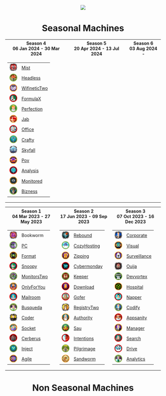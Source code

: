 <p align="center">
<img src="https://media2.giphy.com/media/v1.Y2lkPTc5MGI3NjExc3Rma2cwdTY0Y2FwcTVmZW9md2NpcjV5bG8zM3Iyc29tenl0ejd3dSZlcD12MV9pbnRlcm5hbF9naWZfYnlfaWQmY3Q9cw/V9OsQgyaVeJ9Rxf0jH/giphy.webp" class="centerAlign" style="width:30%">
</p>

<div align="center">

# Seasonal Machines

<table>
<tr>
  <th>Season 4 <br>06 Jan 2024 - 30 Mar 2024 </th>
  <th>Season 5 <br>20 Apr 2024 - 13 Jul 2024 </th>
  <th>Season 6 <br>03 Aug 2024 - </th>
</tr>
<tr>
<td>
  
| | |
| ------------- | ------------- |
| <img src="icons/s4/84669b838a8633d26f4a2d90a6069f7e.webp" height="25px" width="25px"> | [Mist]()|
| <img src="icons/s4/26e076db204a74b99390e586d7ebcf8c.webp" height="25px" width="25px"> | [Headless]()|
| <img src="icons/s4/16c5889acc1ca177c6b343c76bebcdaf.webp" height="25px" width="25px"> | [WifineticTwo ]()|
| <img src="icons/s4/897faece9f60bf69d8e109833f63da48.webp" height="25px" width="25px"> | [FormulaX ]()|
| <img src="icons/s4/57fc0f58916cb3ed8e793db071769d70.webp" height="25px" width="25px"> | [Perfection]()|
| <img src="icons/s4/e809e8df8d66ec8bb2ca3bbcc1942de7.webp" height="25px" width="25px"> | [Jab]()|
| <img src="icons/s4/2cdef06b99725f3dcce38431a95b7b77.webp" height="25px" width="25px"> | [Office]()|
| <img src="icons/s4/c01c8813bfc7795ae0717bbee7b407d1.png" height="25px" width="25px"> | [Crafty]()|
| <img src="icons/s4/e43c6cdfe71e56188e5c2c4f39f5c180.png" height="25px" width="25px"> | [Skyfall]()|
| <img src="icons/s4/a36f80aa6bc43863512ec9537c4366c9.png" height="25px" width="25px"> | [Pov]()|
| <img src="icons/s4/c31f19a4d6a3be17987a3ef98e2446a5.png" height="25px" width="25px"> | [Analysis]()|
| <img src="icons/s4/d4988810825d26acb2e84ca0ac9feaf4.png" height="25px" width="25px"> | [Monitored]()|
| <img src="icons/s4/1919b64800f6676d0c0d285a9d664cee.png" height="25px" width="25px"> | [Bizness]()|

</td>

<td>
  
| | |
| ------------- | ------------- |
<!---
| <img src="icons/s5/" height="25px" width="25px"> | []()|
| <img src="icons/s5/" height="25px" width="25px"> | []()|
| <img src="icons/s5/" height="25px" width="25px"> | []()|
| <img src="icons/s5/" height="25px" width="25px"> | []()|
| <img src="icons/s5/" height="25px" width="25px"> | []()|
| <img src="icons/s5/" height="25px" width="25px"> | []()|
| <img src="icons/s5/" height="25px" width="25px"> | []()|
| <img src="icons/s5/" height="25px" width="25px"> | []()|
| <img src="icons/s5/" height="25px" width="25px"> | []()|
| <img src="icons/s5/" height="25px" width="25px"> | []()|
| <img src="icons/s5/" height="25px" width="25px"> | []()|
| <img src="icons/s5/" height="25px" width="25px"> | []()|
| <img src="icons/s5/" height="25px" width="25px"> | []()|
--->
</td>

<td>
  
| | |
| ------------- | ------------- |
<!---
| <img src="icons/s6/" height="25px" width="25px"> | []()|
| <img src="icons/s6/" height="25px" width="25px"> | []()|
| <img src="icons/s6/" height="25px" width="25px"> | []()|
| <img src="icons/s6/" height="25px" width="25px"> | []()|
| <img src="icons/s6/" height="25px" width="25px"> | []()|
| <img src="icons/s6/" height="25px" width="25px"> | []()|
| <img src="icons/s6/" height="25px" width="25px"> | []()|
| <img src="icons/s6/" height="25px" width="25px"> | []()|
| <img src="icons/s6/" height="25px" width="25px"> | []()|
| <img src="icons/s6/" height="25px" width="25px"> | []()|
| <img src="icons/s6/" height="25px" width="25px"> | []()|
| <img src="icons/s6/" height="25px" width="25px"> | []()|
| <img src="icons/s6/" height="25px" width="25px"> | []()|
--->

</td>
</tr>
</table>



<table>
<tr>
  <th>Season 1 <br>04 Mar 2023 - 27 May 2023</th>
  <th>Season 2 <br>17 Jun 2023 - 09 Sep 2023 </th>
  <th>Season 3 <br>07 Oct 2023  - 16 Dec 2023  </th>
</tr>
<tr>
<td>
  
| | |
| ------------- | ------------- |
| <img src="icons/s1/f0c89af6ee134e1b432d95e4528cf0cd.png" height="25px" width="25px">  | Bookworm | 
| <img src="icons/s1/6d08e5f1919c77c0497213377f635e08.png" height="25px" width="25px"> | [PC](https://github.com/purplestormctf/Writeups/blob/main/htb/machines/pc/pc_writeup.md) |
| <img src="icons/s1/acdbb2202a5db5ed5103524fb80cf9cd.png" height="25px" width="25px"> | [Format]() |
| <img src="icons/s1/dad63a6e9acecb328beab54e35644220.png" height="25px" width="25px"> | [Snoopy]() |
| <img src="icons/s1/b55987f8ef9a42df2ad4b4c096e3824d.png" height="25px" width="25px"> | [MonitorsTwo]() |
| <img src="icons/s1/5147467f5bb0d84eff614fd4ef2f7c23.png" height="25px" width="25px"> | [OnlyForYou]() |
| <img src="icons/s1/2d055b1ccac1cebea1cb624e77ab4ded.png" height="25px" width="25px"> | [Mailroom]() |
| <img src="icons/s1/a6942ab57b6a79f71240420442027334.png" height="25px" width="25px"> | [Busqueda]() |
| <img src="icons/s1/30fc6acef9d23aa9fd71277123c64f24.png" height="25px" width="25px"> | [Coder]() |
| <img src="icons/s1/9a73cabc03399aaac0640a0148e3a371.png" height="25px" width="25px"> | [Socket]() |
| <img src="icons/s1/0ec0d1f3e6e5f8602892e310c28079e6.png" height="25px" width="25px"> | [Cerberus]() |
| <img src="icons/s1/285ba8819710b6ae1f67bc0e5914ffd9.png" height="25px" width="25px"> | [Inject]() |
| <img src="icons/s1/8fa064016362fbfce91b5de54b7e7f7e.webp" height="25px" width="25px"> | [Agile]() |
</td>

<td>
  
| | |
| ------------- | ------------- |
| <img src="icons/s2/2ad5dcb2fb97e40f5e88a0d6fc569bdd.png" height="25px" width="25px"> | [Rebound]() |
| <img src="icons/s2/eaed7cd01e84ef5c6ec7d949d1d61110.png" height="25px" width="25px"> | [CozyHosting]() |
| <img src="icons/s2/03e875ef2a39c9a2bd7538b3cfcd9b8a.png" height="25px" width="25px"> | [Zipping]() |
| <img src="icons/s2/38a821c5dd3aa320904bb4b068601e9b.png" height="25px" width="25px"> | [Cybermonday]() |
| <img src="icons/s2/b56a5742b99e2568fa167765b1323370.png" height="25px" width="25px"> | [Keeper]() |
| <img src="icons/s2/524874d3b6fc2574ee2f6293f2bff5de.png" height="25px" width="25px"> | [Download]() |
| <img src="icons/s2/b17f988091019d5cb2d398db061eb732.png" height="25px" width="25px"> | [Gofer]() |
| <img src="icons/s2/a7f6d497c768ff770389b00e31150652.webp" height="25px" width="25px"> | [RegistryTwo]() |
| <img src="icons/s2/e6257bbacb2ddd56f5703bb61eadd8cb.png" height="25px" width="25px"> | [Authority]() |
| <img src="icons/s2/1ea2980b9dc2d11cf6a3f82f10ba8702.png" height="25px" width="25px"> | [Sau]() |
| <img src="icons/s2/f51a05c5eceb08937686766c1b7de0cc.png" height="25px" width="25px"> | [Intentions]() |
| <img src="icons/s2/33632db6c1f4323a58452d8fcfc7eee0.png" height="25px" width="25px"> | [Pilgrimage]() |
| <img src="icons/s2/93c53cc1fc0284e5d9d74a565a8b9bf0.png" height="25px" width="25px"> | [Sandworm]() |
  
</td>

<td>
  
| | |
| ------------- | ------------- |
| <img src="icons/s3/380bc40d3a6bd3ba99da465177e8593e.webp" height="25px" width="25px"> | [Corporate]() |
| <img src="icons/s3/a75ac8ed04e6e728547538bfa41cfc68.png" height="25px" width="25px"> | [Visual]() |
| <img src="icons/s3/d2ddffcb2eced6a4d5486dc99d440d1a.png" height="25px" width="25px"> | [Surveillance]() |
| <img src="icons/s3/50788eb40c2464d6554a3cb15bd2e301.png" height="25px" width="25px"> | [Ouija]() |
| <img src="icons/s3/2565d292772abc4a2d774117cf4d36ff.png" height="25px" width="25px"> | [Devvortex]() |
| <img src="icons/s3/e980d18b909fa0ba8f519cf9777fd413.png" height="25px" width="25px"> | [Hospital]() |
| <img src="icons/s3/e936dbb185607fb8957679b26b0a0930.webp" height="25px" width="25px"> | [Napper]() |
| <img src="icons/s3/57b977ea744af01a5454c8643a850e59.png" height="25px" width="25px"> | [Codify]() |
| <img src="icons/s3/3637f8cd2b3850f40cb6d16b7c39d43b.png" height="25px" width="25px"> | [Appsanity]() |
| <img src="icons/s3/5ca8f0c721a9eca6f1aeb9ff4b4bac60.png" height="25px" width="25px"> | [Manager]() |
| <img src="icons/s3/03cea0fc2ebc50151c0dfa9e375e3ded.png" height="25px" width="25px"> | [Search]() |
| <img src="icons/s3/69894bcbc09fb85054b71bdc805f86bc.png" height="25px" width="25px"> | [Drive]() |
| <img src="icons/s3/f86fcf4c1cfcc690b43f43e100f89718.png" height="25px" width="25px"> | [Analytics]() |


</td>
</tr>
</table>

# Non Seasonal Machines



</div>
